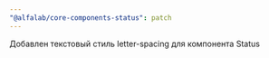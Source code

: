 ```yaml
---
"@alfalab/core-components-status": patch
---
```


Добавлен текстовый стиль letter-spacing для компонента Status
